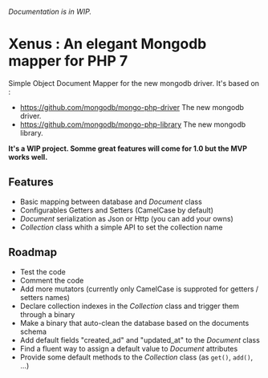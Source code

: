 *Documentation is in WIP.*

# Xenus : An elegant Mongodb mapper for PHP 7

Simple Object Document Mapper for the new mongodb driver. It's based on :
- https://github.com/mongodb/mongo-php-driver The new mongodb driver.
- https://github.com/mongodb/mongo-php-library The new mongodb library.

**It's a WIP project. Somme great features will come for 1.0 but the MVP works well.**

## Features

- Basic mapping between database and *Document* class
- Configurables Getters and Setters (CamelCase by default)
- *Document* serialization as Json or Http (you can add your owns)
- *Collection* class whith a simple API to set the collection name

## Roadmap

- Test the code
- Comment the code
- Add more mutators (currently only CamelCase is supproted for getters / setters names)
- Declare collection indexes in the *Collection* class and trigger them through a binary
- Make a binary that auto-clean the database based on the documents schema
- Add default fields "created_ad" and "updated_at" to the *Document* class
- Find a fluent way to assign a default value to *Document* attributes
- Provide some default methods to the *Collection* class (as ```get()```, ```add()```, ...)
